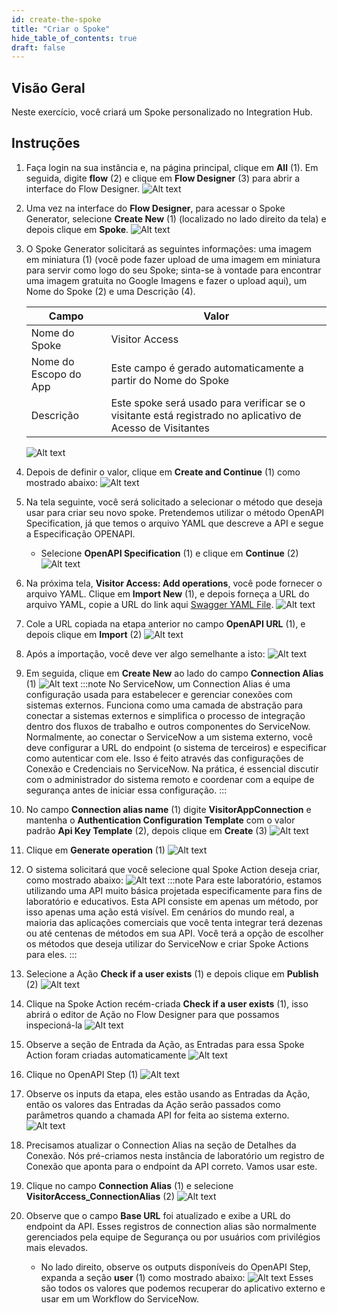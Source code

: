 ```yaml
---
id: create-the-spoke
title: "Criar o Spoke"
hide_table_of_contents: true
draft: false
---
```


## Visão Geral

Neste exercício, você criará um Spoke personalizado no Integration Hub.

## Instruções

1. Faça login na sua instância e, na página principal, clique em **All** (1). Em seguida, digite **flow** (2) e clique em **Flow Designer** (3) para abrir a interface do Flow Designer.
   ![Alt text](./images/2023-09-21_07-13-57.png)

2. Uma vez na interface do **Flow Designer**, para acessar o Spoke Generator, selecione **Create New** (1) (localizado no lado direito da tela) e depois clique em **Spoke**.
   ![Alt text](./images/2023-09-21_07-19-21.png)

3. O Spoke Generator solicitará as seguintes informações: uma imagem em miniatura (1) (você pode fazer upload de uma imagem em miniatura para servir como logo do seu Spoke; sinta-se à vontade para encontrar uma imagem gratuita no Google Imagens e fazer o upload aqui), um Nome do Spoke (2) e uma Descrição (4).

   | Campo         | Valor                                                        |
   |---------------|--------------------------------------------------------------|
   | Nome do Spoke | Visitor Access                                              |
   | Nome do Escopo do App | Este campo é gerado automaticamente a partir do Nome do Spoke |
   | Descrição     | Este spoke será usado para verificar se o visitante está registrado no aplicativo de Acesso de Visitantes |
   ![Alt text](./images/2023-09-21_07-27-27.png)

4. Depois de definir o valor, clique em **Create and Continue** (1) como mostrado abaixo:
   ![Alt text](./images/2023-09-21_07-33-06.png)

5. Na tela seguinte, você será solicitado a selecionar o método que deseja usar para criar seu novo spoke. Pretendemos utilizar o método OpenAPI Specification, já que temos o arquivo YAML que descreve a API e segue a Especificação OPENAPI.
   * Selecione **OpenAPI Specification** (1) e clique em **Continue** (2)
   ![Alt text](./images/2023-09-21_07-34-48.png)

6. Na próxima tela, **Visitor Access: Add operations**, você pode fornecer o arquivo YAML. Clique em **Import New** (1), e depois forneça a URL do arquivo YAML, copie a URL do link aqui [Swagger YAML File](./swagger.yaml).
   ![Alt text](./images/2023-09-21_07-39-25.png)

7. Cole a URL copiada na etapa anterior no campo **OpenAPI URL** (1), e depois clique em **Import** (2)
   ![Alt text](./images/2023-09-21_07-42-47.png)

8. Após a importação, você deve ver algo semelhante a isto:
   ![Alt text](./images/2023-09-21_07-44-25.png)

9. Em seguida, clique em **Create New** ao lado do campo **Connection Alias** (1)
   ![Alt text](./images/2023-09-21_07-45-32.png)
   :::note
   No ServiceNow, um Connection Alias é uma configuração usada para estabelecer e gerenciar conexões com sistemas externos. Funciona como uma camada de abstração para conectar a sistemas externos e simplifica o processo de integração dentro dos fluxos de trabalho e outros componentes do ServiceNow. Normalmente, ao conectar o ServiceNow a um sistema externo, você deve configurar a URL do endpoint (o sistema de terceiros) e especificar como autenticar com ele. Isso é feito através das configurações de Conexão e Credenciais no ServiceNow. Na prática, é essencial discutir com o administrador do sistema remoto e coordenar com a equipe de segurança antes de iniciar essa configuração.
   :::

10. No campo **Connection alias name** (1) digite **VisitorAppConnection** e mantenha o **Authentication Configuration Template** com o valor padrão **Api Key Template** (2), depois clique em **Create** (3)
    ![Alt text](./images/2023-09-21_07-51-43.png)

11. Clique em **Generate operation** (1)
    ![Alt text](./images/2023-09-21_07-56-49.png)

12. O sistema solicitará que você selecione qual Spoke Action deseja criar, como mostrado abaixo:
    ![Alt text](./images/2023-09-21_07-59-26.png)
    :::note
    Para este laboratório, estamos utilizando uma API muito básica projetada especificamente para fins de laboratório e educativos. Esta API consiste em apenas um método, por isso apenas uma ação está visível. Em cenários do mundo real, a maioria das aplicações comerciais que você tenta integrar terá dezenas ou até centenas de métodos em sua API. Você terá a opção de escolher os métodos que deseja utilizar do ServiceNow e criar Spoke Actions para eles.
    :::

13. Selecione a Ação **Check if a user exists** (1) e depois clique em **Publish** (2)
    ![Alt text](./images/2023-09-21_08-16-44.png)

14. Clique na Spoke Action recém-criada **Check if a user exists** (1), isso abrirá o editor de Ação no Flow Designer para que possamos inspecioná-la
    ![Alt text](./images/2023-09-21_08-21-50.png)

15. Observe a seção de Entrada da Ação, as Entradas para essa Spoke Action foram criadas automaticamente
    ![Alt text](./images/2023-09-21_08-23-39.png)

16. Clique no OpenAPI Step (1)
    ![Alt text](./images/2023-09-21_08-24-59.png)

17. Observe os inputs da etapa, eles estão usando as Entradas da Ação, então os valores das Entradas da Ação serão passados como parâmetros quando a chamada API for feita ao sistema externo.
    ![Alt text](./images/2023-09-21_08-26-21.png)

18. Precisamos atualizar o Connection Alias na seção de Detalhes da Conexão. Nós pré-criamos nesta instância de laboratório um registro de Conexão que aponta para o endpoint da API correto. Vamos usar este.

19. Clique no campo **Connection Alias** (1) e selecione **VisitorAccess_ConnectionAlias** (2)
    ![Alt text](./images/2023-09-21_08-30-48.png)

20. Observe que o campo **Base URL** foi atualizado e exibe a URL do endpoint da API. Esses registros de connection alias são normalmente gerenciados pela equipe de Segurança ou por usuários com privilégios mais elevados.
    * No lado direito, observe os outputs disponíveis do OpenAPI Step, expanda a seção **user** (1) como mostrado abaixo:
    ![Alt text](./images/2023-09-21_08-35-00.png)
    Esses são todos os valores que podemos recuperar do aplicativo externo e usar em um Workflow do ServiceNow.
